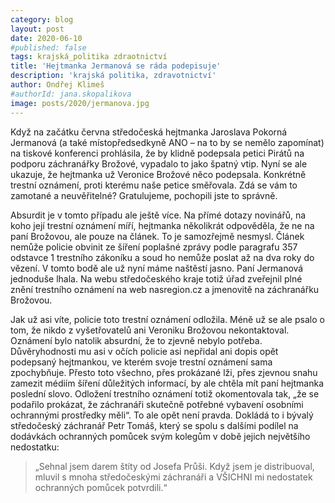 ```yaml
---
category: blog
layout: post
date: 2020-06-10
#published: false
tags: krajská_politika zdraotnictví
title: 'Hejtmanka Jermanová se ráda podepisuje'
description: 'krajská politika, zdravotnictví'
author: Ondřej Klimeš
#authorId: jana.skopalikova
image: posts/2020/jermanova.jpg
---
```


Když na začátku června středočeská hejtmanka Jaroslava Pokorná Jermanová (a také místopředsedkyně ANO – na to by se nemělo zapomínat) na tiskové konferenci prohlásila, že by klidně podepsala petici Pirátů na podporu záchranářky Brožové, vypadalo to jako špatný vtip. Nyní se ale ukazuje, že hejtmanka už Veronice Brožové něco podepsala. Konkrétně trestní oznámení, proti kterému naše petice směřovala. Zdá se vám to zamotané a neuvěřitelné? Gratulujeme, pochopili jste to správně.

Absurdit je v tomto případu ale ještě více. Na přímé dotazy novinářů, na koho její trestní oznámení míří, hejtmanka několikrát odpověděla, že ne na paní Brožovou, ale pouze na článek. To je samozřejmě nesmysl. Článek nemůže policie obvinit ze šíření poplašné zprávy podle paragrafu 357 odstavce 1 trestního zákoníku a soud ho nemůže poslat až na dva roky do vězení. V tomto bodě ale už nyní máme naštěstí jasno. Paní Jermanová jednoduše lhala. Na webu středočeského kraje totiž úřad zveřejnil plné znění trestního oznámení na web nasregion.cz a jmenovitě na záchranářku Brožovou.

Jak už asi víte, policie toto trestní oznámení odložila. Méně už se ale psalo o tom, že nikdo z vyšetřovatelů ani Veroniku Brožovou nekontaktoval. Oznámení bylo natolik absurdní, že to zjevně nebylo potřeba. Důvěryhodnosti mu asi v očích policie asi nepřidal ani dopis opět podepsaný hejtmankou, ve kterém svoje trestní oznámení sama zpochybňuje.
Přesto toto všechno, přes prokázané lži, přes zjevnou snahu zamezit médiím šíření důležitých informací, by ale chtěla mít paní hejtmanka poslední slovo. Odložení trestního oznámení totiž okomentovala tak, „že se podařilo prokázat, že záchranáři skutečně potřebné vybavení osobními ochrannými prostředky měli“. To ale opět není pravda. Dokládá to i bývalý středočeský záchranář Petr Tomáš, který se spolu s dalšími podílel na dodávkách ochranných pomůcek svým kolegům v době jejich největšího nedostatku: 
> „Sehnal jsem darem štíty od Josefa Průši. Když jsem je distribuoval, mluvil s mnoha středočeskými záchranáři a VŠICHNI mi nedostatek ochranných pomůcek potvrdili.“
